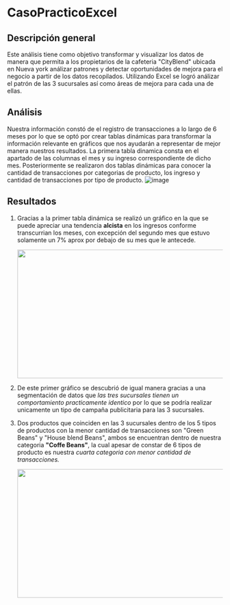 # CasoPracticoExcel
## Descripción general

Este análisis tiene como objetivo transformar y visualizar los datos de manera que permita a los propietarios de la cafeteria "CityBlend" ubicada en Nueva york análizar patrones y detectar oportunidades de mejora para el negocio a partir de los datos recopilados. Utilizando Excel se logró análizar el patrón de las 3 sucursales así como áreas de mejora para cada una de ellas. 

## Análisis

Nuestra información constó de el registro de transacciones a lo largo de 6 meses por lo que se optó por crear tablas dinámicas para transformar la información relevante en gráficos que nos ayudarán a representar de mejor manera nuestros resultados. La primera tabla dinamica consta en el apartado de las columnas el mes y su ingreso correspondiente de dicho mes. Posteriormente se realizaron dos tablas dinámicas para conocer la cantidad de transacciones por categorias de producto, los ingreso y cantidad de transacciones por tipo de producto.
![image](https://github.com/user-attachments/assets/1ce69ab2-91b5-4cea-968f-264c21ba3d5f)



## Resultados
1. Gracias a la primer tabla dinámica se realizó un gráfico en la que se puede apreciar una tendencia **alcista** en los ingresos conforme transcurrian los meses, con excepción del segundo mes que estuvo solamente un 7% aprox por debajo de su mes que le antecede.

    <img src="https://github.com/user-attachments/assets/36ac8907-279a-4844-8f2f-bc91082820f1" width="500" height="300">

2. De este primer gráfico se descubrió de igual manera gracias a una segmentación de datos que *las tres sucursales tienen un comportamiento practicamente identico* por lo que se podría realizar unicamente un tipo de campaña publicitaria para las 3 sucursales.

3. Dos productos que coinciden en las 3 sucursales dentro de los 5 tipos de productos con la menor cantidad de transacciones son "Green Beans" y "House blend Beans", ambos se encuentran dentro de nuestra categoria **"Coffe Beans"**, la cual apesar de constar de 6 tipos de producto es nuestra *cuarta categoria con menor cantidad de transacciones.*

    <img src="https://github.com/user-attachments/assets/a4c011d3-14b6-413b-ad06-281b4da785c8" width="500" height="300">   


